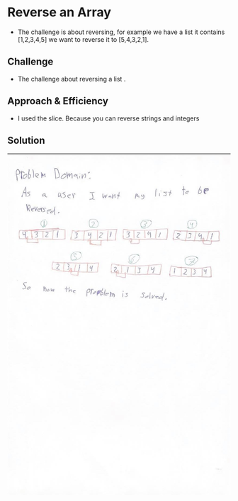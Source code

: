 # Reverse an Array
<!-- Short summary or background information -->
- The challenge is about reversing, for example we have a list it contains [1,2,3,4,5] we want to reverse it to [5,4,3,2,1].

## Challenge
<!-- Description of the challenge -->
- The challenge about reversing a list .

## Approach & Efficiency
<!-- What approach did you take? Why? What is the Big O space/time for this approach? -->
- I used the slice. Because you can reverse strings and integers

## Solution
<!-- Embedded whiteboard image -->
![reversed_array](../assets/array-reverse.jpg)